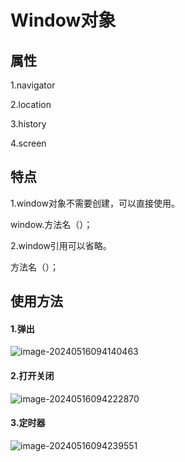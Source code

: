 # Window对象

## 属性

1.navigator

2.location

3.history

4.screen

## 特点

1.window对象不需要创建，可以直接使用。       

window.方法名（）；

2.window引用可以省略。

方法名（）；

## 使用方法

#### 1.弹出

![image-20240516094140463](../TyporaImage/image-20240516094140463.png)



#### 2.打开关闭

![image-20240516094222870](../TyporaImage/image-20240516094222870.png)

#### 3.定时器

![image-20240516094239551](../TyporaImage/image-20240516094239551.png)